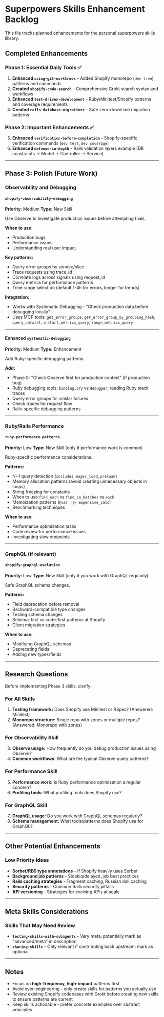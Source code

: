 # Superpowers Skills Enhancement Backlog

This file tracks planned enhancements for the personal superpowers skills library.

## Completed Enhancements

### Phase 1: Essential Daily Tools ✅
1. **Enhanced `using-git-worktrees`** - Added Shopify monorepo (`dev tree`) patterns and commands
2. **Created `shopify-code-search`** - Comprehensive Grokt search syntax and workflows
3. **Enhanced `test-driven-development`** - Ruby/Minitest/Shopify patterns and coverage requirements
4. **Created `rails-database-migrations`** - Safe zero-downtime migration patterns

### Phase 2: Important Enhancements ✅
5. **Enhanced `verification-before-completion`** - Shopify-specific verification commands (`dev test`, `dev coverage`)
6. **Enhanced `defense-in-depth`** - Rails validation layers example (DB constraints → Model → Controller → Service)

---

## Phase 3: Polish (Future Work)

### Observability and Debugging

#### `shopify-observability-debugging`
**Priority:** Medium
**Type:** New Skill

Use Observe to investigate production issues before attempting fixes.

**When to use:**
- Production bugs
- Performance issues
- Understanding real user impact

**Key patterns:**
- Query error groups by service/slice
- Trace requests using trace_id
- Correlate logs across signals using request_id
- Query metrics for performance patterns
- Time range selection (default 1-4h for errors, longer for trends)

**Integration:**
- Works with Systematic Debugging - "Check production data before debugging locally"
- Uses MCP tools: `get_error_groups`, `get_error_group_by_grouping_hash`, `query_dataset`, `instant_metrics_query`, `range_metrics_query`

---

#### Enhanced `systematic-debugging`
**Priority:** Medium
**Type:** Enhancement

Add Ruby-specific debugging patterns.

**Add:**
- Phase 0: "Check Observe first for production context" (if production bug)
- Ruby debugging tools: `binding.pry` vs `debugger`, reading Ruby stack traces
- Query error groups for similar failures
- Check traces for request flow
- Rails-specific debugging patterns

---

### Ruby/Rails Performance

#### `ruby-performance-patterns`
**Priority:** Low
**Type:** New Skill (only if performance work is common)

Ruby-specific performance considerations.

**Patterns:**
- N+1 query detection (`includes`, `eager_load`, `preload`)
- Memory allocation patterns (avoid creating unnecessary objects in loops)
- String freezing for constants
- When to use `find_each` vs `find_in_batches` vs `each`
- Memoization patterns (`@var ||= expensive_calc`)
- Benchmarking techniques

**When to use:**
- Performance optimization tasks
- Code review for performance issues
- Investigating slow endpoints

---

### GraphQL (if relevant)

#### `shopify-graphql-evolution`
**Priority:** Low
**Type:** New Skill (only if you work with GraphQL regularly)

Safe GraphQL schema changes.

**Patterns:**
- Field deprecation before removal
- Backward-compatible type changes
- Testing schema changes
- Schema-first vs code-first patterns at Shopify
- Client migration strategies

**When to use:**
- Modifying GraphQL schemas
- Deprecating fields
- Adding new types/fields

---

## Research Questions

Before implementing Phase 3 skills, clarify:

### For All Skills
1. **Testing framework:** Does Shopify use Minitest or RSpec? (Answered: Minitest)
2. **Monorepo structure:** Single repo with zones or multiple repos? (Answered: Monorepo with zones)

### For Observability Skill
3. **Observe usage:** How frequently do you debug production issues using Observe?
4. **Common workflows:** What are the typical Observe query patterns?

### For Performance Skill
5. **Performance work:** Is Ruby performance optimization a regular concern?
6. **Profiling tools:** What profiling tools does Shopify use?

### For GraphQL Skill
7. **GraphQL usage:** Do you work with GraphQL schemas regularly?
8. **Schema management:** What tools/patterns does Shopify use for GraphQL?

---

## Other Potential Enhancements

### Low Priority Ideas

- **Sorbet/RBS type annotations** - If Shopify heavily uses Sorbet
- **Background job patterns** - Sidekiq/delayed_job best practices
- **Rails caching strategies** - Fragment caching, Russian doll caching
- **Security patterns** - Common Rails security pitfalls
- **API versioning** - Strategies for evolving APIs at scale

---

## Meta Skills Considerations

### Skills That May Need Review

- **`testing-skills-with-subagents`** - Very meta, potentially mark as "advanced/meta" in description
- **`sharing-skills`** - Only relevant if contributing back upstream; mark as optional

---

## Notes

- Focus on **high-frequency, high-impact** patterns first
- Avoid over-engineering - only create skills for patterns you actually use
- Review existing Shopify codebases with Grokt before creating new skills to ensure patterns are current
- Keep skills actionable - prefer concrete examples over abstract principles
